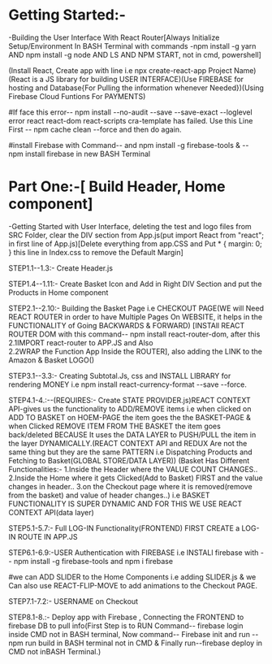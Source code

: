 # Getting Started:-
-Building the User Interface With React Router[Always Initialize Setup/Environment In BASH Terminal with commands -npm install -g yarn AND npm install -g node AND LS AND NPM START, not in cmd, powershell]

(Install React, Create app with line i.e npx create-react-app Project Name)(React is a JS library for building USER INTERFACE)(Use FIREBASE for hosting and Database{For Pulling the information whenever Needed})(Using Firebase Cloud Funtions For PAYMENTS)

#If face this error-- npm install --no-audit --save --save-exact --loglevel error react react-dom react-scripts cra-template has failed. Use this Line First -- npm cache clean --force and then do again.


#install Firebase with Command-- and npm install  -g firebase-tools & -- npm install firebase in new BASH Terminal

# Part One:-[ Build Header, Home component]
-Getting Started with User Interface, deleting the test and logo files from SRC Folder, clear the DIV section from App.js(put import React from "react"; in first line of App.js)[Delete everything from app.CSS and Put * {
  margin: 0;
}
this line in Index.css to remove the Default Margin]

STEP1.1--1.3:- Create Header.js

STEP1.4--1.11:- Create Basket Icon and Add in Right DIV Section and put the Products in Home component

STEP2.1--2.10:- Building the Basket Page i.e CHECKOUT PAGE(WE will Need REACT ROUTER in order to have Multiple Pages On WEBSITE, it helps in the FUNCTIONALITY of Going BACKWARDS & FORWARD)
[INSTAll REACT ROUTER DOM with this command-- npm install react-router-dom, after this 2.1IMPORT react-router to APP.JS and Also   
2.2WRAP the Function App Inside the ROUTER], also adding the LINK to the Amazon & Basket LOGO(<link>)

STEP3.1--3.3:- Creating Subtotal.Js, css and INSTALL LIBRARY for rendering MONEY i.e npm install react-currency-format --save --force.

STEP4.1-4.:--(REQUIRES:- Create STATE PROVIDER.js)REACT CONTEXT API-gives us the functionality to ADD/REMOVE items i.e when clicked on ADD TO BASKET on HOEM-PAGE the item goes the the BASKET-PAGE & when Clicked REMOVE ITEM FROM THE BASKET the item goes back/deleted BECAUSE It uses the DATA LAYER to PUSH/PULL the item in the layer DYNAMICALLY.(REACT CONTEXT API and REDUX Are not the same thing but they are the same PATTERN i.e Dispatching Products and Fetching to Basket(GLOBAL STORE/DATA LAYER))
(Basket Has Different Functionalities:-
1.Inside the Header where the VALUE COUNT CHANGES..
2.Inside the Home where it gets Clicked(Add to Basket) FIRST and the value changes in header..
3.on the Checkout page where it is removed(remove from the basket) and value of header changes..) i.e BASKET FUNCTIONALITY IS SUPER DYNAMIC AND FOR THIS WE USE REACT CONTEXT API(data layer)

STEP5.1-5.7:- Full LOG-IN  Functionality(FRONTEND) 
FIRST CREATE a LOG-IN ROUTE IN APP.JS

STEP6.1-6.9:-USER Authentication  with FIREBASE i.e INSTALl firebase with -- npm install -g firebase-tools and npm i firebase

#we can ADD SLIDER to the Home Components i.e adding SLIDER.js & we Can also use REACT-FLIP-MOVE to add animations to the Checkout PAGE.

STEP7.1-7.2:- USERNAME on Checkout

STEP8.1-8.:- Deploy app with Firebase , Connecting the FRONTEND to firebase DB to pull info(First Step is to RUN Command-- firebase login inside CMD not in BASH terminal, Now command-- Firebase init and run --npm run build in BASH terminal not in CMD & Finally run--firebase deploy in CMD not inBASH  Terminal.)